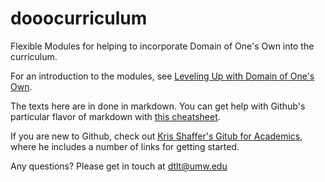 # dooocurriculum
Flexible Modules for helping to incorporate Domain of One's Own into the curriculum.

For an introduction to the modules, see [Leveling Up with Domain of One's Own](http://umwdtlt.com/leveling-up-with-domain-of-ones-own/).

The texts here are in done in markdown. You can get help with Github's particular flavor of markdown with [this cheatsheet](https://github.com/adam-p/markdown-here/wiki/Markdown-Cheatsheet).

If you are new to Github, check out [Kris Shaffer's Gitub for Academics](http://www.digitalpedagogylab.com/hybridped/push-pull-fork-github-for-academics/), where he includes a number of links for getting started. 

Any questions? Please get in touch at [dtlt@umw.edu](mailto:dtlt@umw.edu)
